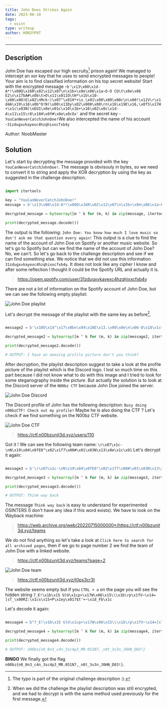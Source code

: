 ```yaml
---
title: John Does Strikes Again
date: 2023-06-10
tags:
  - osint
type: writeup
author: H0N3YP0T
---
```


___

## Description

John Doe has escaped our high secruity[^1] prison again! We managed to intercept an xor key that he uses to send
encrypted
messages to people! Your aim is to find classified information on his top secret website! Start with the encrypted
message -`b'\x13\x00\x1d-A*!\x00Q\x16R\x02\x12\x07\n\x1b>\x0e\x06\x1a~O-D CU\t\x0e\x06 E2\n\x17bA#\x0b\t>O\x11\x011O\tH*\x1b\x10-\x08\x00)E\x02\nMck~)\x07"\x01H*+\n_\x01\x00\x00\x00c\n\x00!\x12V\r\x1d4A\x19\x16\x0b"O!N(\x00\x13Dy\x02\x000\x08\rn\x16\x19E\x16,\x0fS\x17H+\x1c\x03N)\nEU1\x0e\x01c\x10\x1b+\x16\x02\x0c\x1d-A\x11\x15\r8\x16H\x0f#\x0e\x0cOx'`
and the secret key -`YouCanNeverCatchJohnDoe!`We also intercepted the name of his
account -`31zdugxvkayexc4hzqhixxcfxb4y`

Author: NoobMaster

## Solution

Let's start by decrypting the message provided with the key `YouCanNeverCatchJohnDoe!`. The message is obvisouly in
bytes, so we need to
convert it to string and apply the XOR decryption by using the key as suggested in the challenge description.

```python

import itertools

key = "YouCanNeverCatchJohnDoe!"
message = b'\x13\x00\x1d-A*!\x00Q\x16R\x02\x12\x07\n\x1b>\x0e\x06\x1a~O-D CU\t\x0e\x06 E2\n\x17bA#\x0b\t>O\x11\x011O\tH*\x1b\x10-\x08\x00)E\x02\nMck~)\x07"\x01H*+\n_\x01\x00\x00\x00c\n\x00!\x12V\r\x1d4A\x19\x16\x0b"O!N(\x00\x13Dy\x02\x000\x08\rn\x16\x19E\x16,\x0fS\x17H+\x1c\x03N)\nEU1\x0e\x01c\x10\x1b+\x16\x02\x0c\x1d-A\x11\x15\r8\x16H\x0f#\x0e\x0cOx'

decrypted_message = bytearray([m ^ k for (m, k) in zip(message, itertools.cycle(key.encode()))])

print(decrypted_message.decode())

```

The output is the following: `John Doe: You know how much I love music so don't ask me that question every again!`
This output is a clue to find the name of the account of John Doe on Spotify or another music website. So let's go to
Spotify but can we find the name of the account of John Doe? No, we can't. So let's go back to the challenge description
and see if we can find something else. We notice that we did not use this information `31zdugxvkayexc4hzqhixxcfxb4y`.
It does not look like any cipher I know and after some reflection I thought it could be the Spotify URL and actually it
is.

> https://open.spotify.com/user/31zdugxvkayexc4hzqhixxcfxb4y

There are not a lot of information on the Spotify account of John Doe, but we can see the following empty playlist:

![John Doe playlist](/images/n00bzctf_2023/spotify.png)

Let's decrypt the message of the playlist with the same key as before[^2].

```python

message2 = b'\x10O\x1d"\x17\x0bn\x04\x18E\x13.\x00\x0e\n\x06-O\x18\x1c+\t\x0cM<O\x05*\x02\x1a;\x17\x13E\x16,\x0fS\x17H3\x00\x1dN0\x07\x0cO2P'

decrypted_message2 = bytearray([m ^ k for (m, k) in zip(message2, itertools.cycle(key.encode()))])

print(decrypted_message2.decode())

# OUTPUT: I have an amazing profile picture don't you think?

```

After decryption, the playlist description suggest to take a look at the profile picture of the playlist which is the
Discord logo.
I lost so much time on this part because I did not know what to do with this image and I tried to look for some
steganography
inside the picture. But actually the solution is to look at the Discord server of the `N00bz CTF` because John Doe
joined
the server.

![John Doe Discord](/images/n00bzctf_2023/john_discord.png)

The Discord profile of John has the following description:
`Busy doing n00bzCTF! Check out my profile!`
Maybe he is also doing the CTF ? Let's check if we find something on the N00bz CTF website.

![John Doe CTF](/images/n00bzctf_2023/john_ctf.png)

> https://ctf.n00bzunit3d.xyz/users/110

Got it ! We can see the following team name:
`\r\x07\x1c-\nN\x19\x04\x0fE0"\x02\x1f7\x00#\x01\x03N\x13\x0e\x1c\x01`
Let's decrypt it again:

```python

message3 = b'\r\x07\x1c-\nN\x19\x04\x0fE0"\x02\x1f7\x00#\x01\x03N\x13\x0e\x1c\x01'

decrypted_message3 = bytearray([m ^ k for (m, k) in zip(message3, itertools.cycle(key.encode()))])

print(decrypted_message3.decode())

# OUTPUT: Think way back

```

The message `Think way back` is easy to understand for experimented OSINTERS (I don't have any idea if this word
exists). We have to look on the Wayback machine:

> https://web.archive.org/web/20220715000000*/https://ctf.n00bzunit3d.xyz/teams

We do not find anything so let's take a look at `Click here to search for all archived pages`, then if we go to page
number 2 we find the team of John Doe with a linked
website.

> https://ctf.n00bzunit3d.xyz/teams?page=2

![John Doe team](/images/n00bzctf_2023/john_secret.png)

> https://ctf.n00bzunit3d.xyz/t0ps3cr3t

The website seems empty but if you `CTRL + a` on the page you will see the hidden
string `7_E!\x1b\x15 U)U\x1cp>\x17W\x06\x15\\\x1b\rp\x1fV~\x14=[sT_\x00RZ:\x1cs\x15+P\x1ey\x017$t'+~\x1d_Fb\x1c`

Let's decode it again:

```python

message4 = b"7_E!\x1b\x15 U)U\x1cp>\x17W\x06\x15\\\x1b\rp\x1fV~\x14=[sT_\x00RZ:\x1cs\x15+P\x1ey\x017$t'+~\x1d_Fb\x1c"

decrypted_message4 = bytearray([m ^ k for (m, k) in zip(message4, itertools.cycle(key.encode()))])

print(decrypted_message4.decode())

# OUTPUT: n00bz{n0_0n3_c4n_3sc4p3_MR.051N7,_n0t_3v3n_J0HN_D03!}

```

**BINGO** We finally got the flag `n00bz{n0_0n3_c4n_3sc4p3_MR.051N7,_n0t_3v3n_J0HN_D03!}`.

[^1]: The typo is part of the original challenge description :).
[^2]: When we did the challenge the playlist description was still encrypted, and we had to decrypt is with the same
method used previously for the first message.

